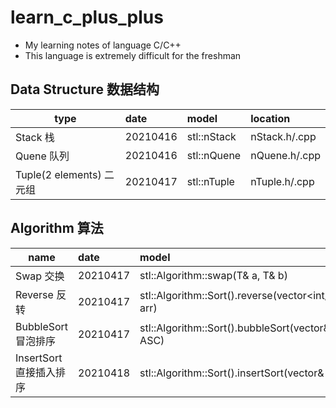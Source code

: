 # learn_c_plus_plus
- My learning notes of language C/C++
- This language is extremely difficult for the freshman


## Data Structure 数据结构

type|date|model|location|
---|:---|:---|:---|
Stack 栈|20210416|stl::nStack|nStack.h/.cpp|
Quene 队列|20210416|stl::nQuene|nQuene.h/.cpp|
Tuple(2 elements) 二元组|20210417|stl::nTuple|nTuple.h/.cpp|

## Algorithm 算法

name|date|model|location|
---|:---|:---|:---|
Swap 交换|20210417|stl::Algorithm::swap<T>(T& a, T& b)|nAlgorithm.h/.cpp|
Reverse 反转|20210417|stl::Algorithm::Sort().reverse(vector<int/float/double>& arr)|nAlgorithm.h/.cpp|
BubbleSort 冒泡排序|20210417|stl::Algorithm::Sort().bubbleSort(vector<int>& arr, bool ASC)|nAlgorithm.h/.cpp|
InsertSort 直接插入排序|20210418|stl::Algorithm::Sort().insertSort(vector<int>& arr, bool ASC)|nAlgorithm.h/.cpp|
